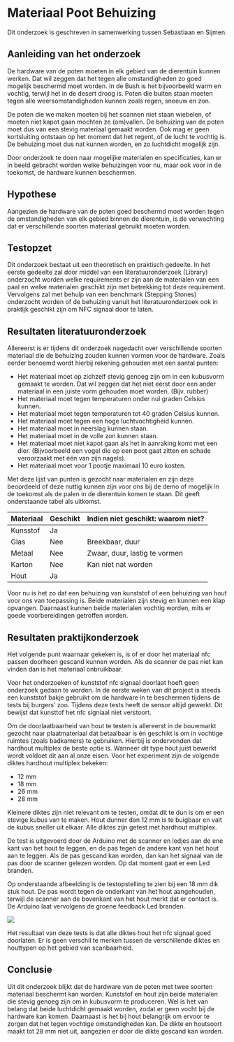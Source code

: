 # Materiaal Poot Behuizing
Dit onderzoek is geschreven in samenwerking tussen Sebastiaan en Sijmen.

## Aanleiding van het onderzoek    
De hardware van de poten moeten in elk gebied van de dierentuin kunnen werken. Dat wil zeggen dat het tegen alle omstandigheden zo goed mogelijk beschermd moet worden. In de Bush is het bijvoorbeeld warm en vochtig, terwijl het in de desert droog is. Poten die buiten staan moeten tegen alle weersomstandigheden kunnen zoals regen, sneeuw en zon.
 
De poten die we maken moeten bij het scannen niet staan wiebelen, of moeten niet kapot gaan mochten ze (om)vallen. De behuizing van de poten moet dus van een stevig materiaal gemaakt worden. Ook mag er geen kortsluiting ontstaan op het moment dat het regent, of de lucht te vochtig is. De behuizing moet dus nat kunnen worden, en zo luchtdicht mogelijk zijn.
 
Door onderzoek te doen naar mogelijke materialen en specificaties, kan er in beeld gebracht worden welke behuizingen voor nu, maar ook voor in de toekomst, de hardware kunnen beschermen.

## Hypothese
Aangezien de hardware van de poten goed beschermd moet worden tegen de omstandigheden van elk gebied binnen de dierentuin, is de verwachting dat er verschillende soorten materiaal gebruikt moeten worden.

## Testopzet
Dit onderzoek bestaat uit een theoretisch en praktisch gedeelte. In het eerste gedeelte zal door middel van een literatuuronderzoek (Library) onderzocht worden welke requirements er zijn aan de materialen van een paal en welke  materialen geschikt zijn met betrekking tot deze requirement. Vervolgens zal met behulp van een benchmark (Stepping Stones) onderzocht worden of de behuizing vanuit het literatuuronderzoek ook in praktijk geschikt zijn om NFC signaal door te laten.

## Resultaten literatuuronderzoek

Allereerst is er tijdens dit onderzoek nagedacht over verschillende soorten materiaal die de behuizing zouden kunnen vormen voor de hardware. Zoals eerder benoemd wordt hierbij rekening gehouden met een aantal punten:
* Het materiaal moet op zichzelf stevig genoeg zijn om in een kubusvorm gemaakt te worden. Dat wil zeggen dat het niet eerst door een ander materiaal in een juiste vorm gehouden moet worden. (Bijv. rubber)
* Het materiaal moet tegen temperaturen onder nul graden Celsius kunnen.
* Het materiaal moet tegen temperaturen tot 40 graden Celsius kunnen.
* Het materiaal moet tegen een hoge luchtvochtigheid kunnen.
* Het materiaal moet in neerslag kunnen staan.
* Het materiaal moet in de volle zon kunnen staan.
* Het materiaal moet niet kapot gaan als het in aanraking komt met een dier. (Bijvoorbeeld een vogel die op een poot gaat zitten en schade veroorzaakt met één van zijn nagels).
* Het materiaal moet voor 1 pootje maximaal 10 euro kosten.
 
Met deze lijst van punten is gezocht naar materialen en zijn deze beoordeeld of deze nuttig kunnen zijn voor ons bij de demo of mogelijk in de toekomst als de palen in de dierentuin komen te staan. Dit geeft onderstaande tabel als uitkomst.
 
| Materiaal | Geschikt  | Indien niet geschikt: waarom niet? |
|-----------|-----------|-----------------------------------|
| Kunsstof  | Ja   	 |    	                           |
| Glas      | Nee 	  | Breekbaar, duur                   |
| Metaal	| Nee   	| Zwaar, duur, lastig te vormen	 |
| Karton	| Nee       | Kan niet nat worden  	         |
| Hout      | Ja	    |	                               |


Voor nu is het zo dat een behuizing van kunststof of een behuizing van hout voor ons van toepassing is. Beide materialen zijn stevig en kunnen een klap opvangen. Daarnaast kunnen beide materialen vochtig worden, mits er goede voorbereidingen getroffen worden.

## Resultaten praktijkonderzoek
Het volgende punt waarnaar gekeken is, is of er door het materiaal nfc passen doorheen gescand kunnen worden. Als de scanner de pas niet kan vinden dan is het materiaal onbruikbaar.

Voor het onderzoeken of kunststof nfc signaal doorlaat hoeft geen onderzoek gedaan te worden. In de eerste weken van dit project is steeds een kunststof bakje gebruikt om de hardware in te beschermen tijdens de tests bij burgers’ zoo. Tijdens deze tests heeft de sensor altijd gewerkt. Dit bewijst dat kunsttof het nfc signiaal niet verstoort.


Om de doorlaatbaarheid van hout te testen is allereerst in de bouwmarkt gezocht naar plaatmateriaal dat betaalbaar is én geschikt is om in vochtige ruimtes (zoals badkamers) te gebruiken. Hierbij is ondervonden dat hardhout multiplex de beste optie is. Wanneer dit type hout juist bewerkt wordt voldoet dit aan al onze eisen. Voor het experiment zijn de volgende diktes hardhout multiplex bekeken:
* 12 mm
* 18 mm
* 26 mm
* 28 mm

Kleinere diktes zijn niet relevant om te testen, omdat dit te dun is om er een stevige kubus van te maken. Hout dunner dan 12 mm is te buigbaar en valt de kubus sneller uit elkaar. Alle diktes zijn getest met hardhout multiplex.

De test is uitgevoerd door de Arduino met de scanner en ledjes aan de ene kant van het hout te leggen, en de pas tegen de andere kant van het hout aan te leggen. Als de pas gescand kan worden, dan kan het signaal van de pas door de scanner gelezen worden. Op dat moment gaat er een Led branden.

Op onderstaande afbeelding is de testopstelling te zien bij een 18 mm dik stuk hout. De pas wordt tegen de onderkant van het hout aangehouden, terwijl de scanner aan de bovenkant van het hout merkt dat er contact is. De Arduino laat vervolgens de groene feedback Led branden.

![](images/opstelling.png)

Het resultaat van deze tests is dat alle diktes hout het nfc signaal goed doorlaten. Er is geen verschil te merken tussen de verschillende diktes en houttypen op het gebied van scanbaarheid.

## Conclusie 

Uit dit onderzoek blijkt dat de hardware van de poten met twee soorten materiaal beschermt kan worden. Kunststof en hout zijn beide materialen die stevig genoeg zijn om in kubusvorm te produceren. Wel is het van belang dat beide luchtdicht gemaakt worden, zodat er geen vocht bij de hardware kan komen. Daarnaast is het bij hout belangrijk om ervoor te zorgen dat het tegen vochtige omstandigheden kan. De dikte en houtsoort maakt tot 28 mm niet uit, aangezien er door die dikte gescand kan worden. 
